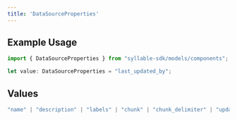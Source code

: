 ```yaml
---
title: 'DataSourceProperties'
---
```


## Example Usage

```typescript
import { DataSourceProperties } from "syllable-sdk/models/components";

let value: DataSourceProperties = "last_updated_by";
```

## Values

```typescript
"name" | "description" | "labels" | "chunk" | "chunk_delimiter" | "updated_at" | "last_updated_by"
```